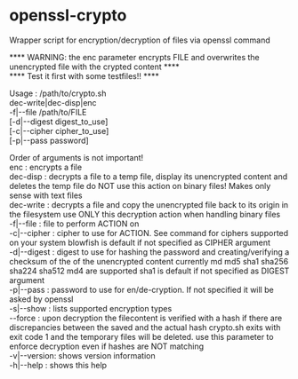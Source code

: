 # openssl-crypto

Wrapper script for encryption/decryption of files via openssl command

**** WARNING: the enc parameter encrypts FILE and overwrites the unencrypted file with the crypted content ****  
**** Test it first with some testfiles!! ****

Usage       : /path/to/crypto.sh  
              dec-write|dec-disp|enc  
              -f|--file /path/to/FILE  
              [-d|--digest digest_to_use]  
              [-c|--cipher cipher_to_use]  
              [-p|--pass password]
              
Order of arguments is not important!  
enc         : encrypts a file  
dec-disp    : decrypts a file to a temp file, display its unencrypted content and deletes the temp file
              do NOT use this action on binary files! Makes only sense with text files  
dec-write   : decrypts a file and copy the unencrypted file back to its origin in the filesystem
              use ONLY this decryption action when handling binary files  
-f|--file   : file to perform ACTION on  
-c|--cipher : cipher to use for ACTION.
              See <openssl ciphers> command for ciphers supported on your system
              blowfish is default if not specified as CIPHER argument  
-d|--digest : digest to use for hashing the password
              and creating/verifying a checksum of the of the unencrypted content
              currently md md5 sha1 sha256 sha224 sha512 md4 are supported
              sha1 is default if not specified as DIGEST argument  
-p|--pass   : password to use for en/de-cryption. If not specified it will be asked by openssl  
-s|--show   : lists supported encryption types  
--force     : upon decryption the filecontent is verified with a hash
              if there are discrepancies between the saved and the actual hash crypto.sh exits with exit code 1
              and the temporary files will be deleted.
              use this parameter to enforce decryption even if hashes are NOT matching  
-v|--version: shows version information  
-h|--help   : shows this help  
